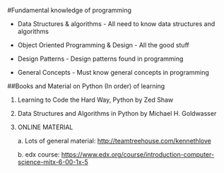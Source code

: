 #Fundamental knowledge of programming

* Data Structures & algorithms - All need to know data structures and algorithms

* Object Oriented Programming & Design - All the good stuff

* Design Patterns - Design patterns found in programming

* General Concepts - Must know general concepts in programming


##Books and Material on Python (In order) of learning

  1. Learning to Code the Hard Way, Python by Zed Shaw
    
  2. Data Structures and Algorithms in Python by Michael H. Goldwasser

  3. ONLINE MATERIAL
  
      a. Lots of general material: http://teamtreehouse.com/kennethlove

      b. edx course: https://www.edx.org/course/introduction-computer-science-mitx-6-00-1x-5 
